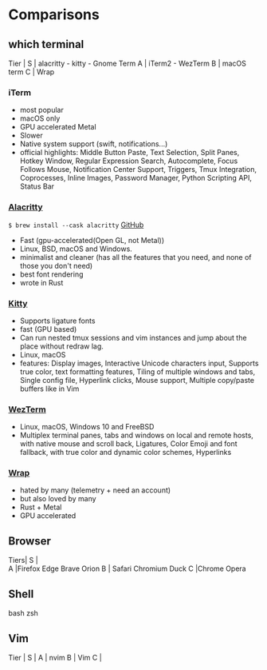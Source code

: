 # Comparisons

## which terminal

Tier |
S    | alacritty - kitty - Gnome Term
A    | iTerm2 - WezTerm
B    | macOS term
C    | Wrap

### iTerm

- most popular
- macOS only
- GPU accelerated Metal
- Slower
- Native system support (swift, notifications...)
- official highlights: Middle Button Paste, Text Selection, Split Panes, Hotkey Window, Regular Expression Search, Autocomplete, Focus Follows Mouse, Notification Center Support, Triggers, Tmux Integration, Coprocesses, Inline Images, Password Manager, Python Scripting API, Status Bar

### [Alacritty](https://alacritty.org)

`$ brew install --cask alacritty`
[GitHub](https://github.com/alacritty/alacritty)

- Fast (gpu-accelerated(Open GL, not Metal))
- Linux, BSD, macOS and Windows.
- minimalist and cleaner (has all the features that you need, and none of those you don't need)
- best font rendering
- wrote in Rust

### [Kitty](https://github.com/kovidgoyal/kitty/)

- Supports ligature fonts
- fast (GPU based)
- Can run nested tmux sessions and vim instances and jump about the place without redraw lag.
- Linux, macOS
- features: Display images, Interactive Unicode characters input, Supports true color, text formatting features, Tiling of multiple windows and tabs, Single config file, Hyperlink clicks, Mouse support, Multiple copy/paste buffers like in Vim

### [WezTerm](https://wezfurlong.org/wezterm/)

- Linux, macOS, Windows 10 and FreeBSD
- Multiplex terminal panes, tabs and windows on local and remote hosts, with native mouse and scroll back, Ligatures, Color Emoji and font fallback, with true color and dynamic color schemes, Hyperlinks

### [Wrap](https://docs.warp.dev/getting-started/readme)

- hated by many (telemetry + need an account)
- but also loved by many
- Rust + Metal
- GPU accelerated

## Browser

Tiers| 
S |  
A |Firefox Edge Brave Orion
B | Safari Chromium Duck
C  |Chrome Opera

## Shell
bash
zsh

## Vim

Tier |
S    |
A    | nvim
B    | Vim
C    | 